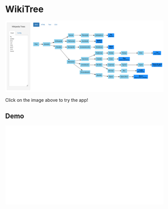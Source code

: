 # WikiTree

[![data/splash.png](data/splash.png)](https://shanedrabing.shinyapps.io/wikitree/)

Click on the image above to try the app!

## Demo

![data/demo.svg](data/demo.svg)
